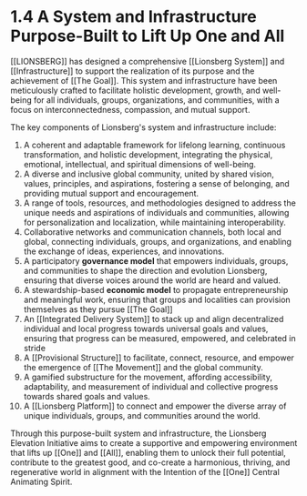 # 1.4 A System and Infrastructure Purpose-Built to Lift Up One and All

[[LIONSBERG]] has designed a comprehensive [[Lionsberg System]] and [[Infrastructure]] to support the realization of its purpose and the achievement of [[The Goal]]. This system and infrastructure have been meticulously crafted to facilitate holistic development, growth, and well-being for all individuals, groups, organizations, and communities, with a focus on interconnectedness, compassion, and mutual support.

The key components of Lionsberg's system and infrastructure include:

1.  A coherent and adaptable framework for lifelong learning, continuous transformation, and holistic development, integrating the physical, emotional, intellectual, and spiritual dimensions of well-being.
2.  A diverse and inclusive global community, united by shared vision, values, principles, and aspirations, fostering a sense of belonging, and providing mutual support and encouragement.
3.  A range of tools, resources, and methodologies designed to address the unique needs and aspirations of individuals and communities, allowing for personalization and localization, while maintaining interoperability.
4.  Collaborative networks and communication channels, both local and global, connecting individuals, groups, and organizations, and enabling the exchange of ideas, experiences, and innovations.
5.  A participatory **governance model** that empowers individuals, groups, and communities to shape the direction and evolution Lionsberg, ensuring that diverse voices around the world are heard and valued. 
6.  A stewardship-based **economic model** to propagate entrepreneurship and meaningful work, ensuring that groups and localities can provision themselves as they pursue [[The Goal]] 
7.  An [[Integrated Delivery System]] to stack up and align decentralized individual and local progress towards universal goals and values, ensuring that progress can be measured, empowered, and celebrated in stride 
8.  A [[Provisional Structure]] to facilitate, connect, resource, and empower the emergence of [[The Movement]] and the global community. 
9. A gamified substructure for the movement, affording accessibility, adaptability, and measurement of individual and collective progress towards shared goals and values. 
10. A [[Lionsberg Platform]] to connect and empower the diverse array of unique individuals, groups, and communities around the world. 

Through this purpose-built system and infrastructure, the Lionsberg Elevation Initiative aims to create a supportive and empowering environment that lifts up [[One]] and [[All]], enabling them to unlock their full potential, contribute to the greatest good, and co-create a harmonious, thriving, and regenerative world in alignment with the Intention of the [[One]] Central Animating Spirit.